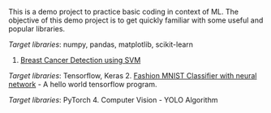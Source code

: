 This is a demo project to practice basic coding in context of ML. The objective of this demo project is to get
quickly familiar with some useful and popular libraries.

*Target libraries*: numpy, pandas, matplotlib, scikit-learn
1. [Breast Cancer Detection using SVM](Classification/cancer_detection.py)

*Target libraries*: Tensorflow, Keras
2. [Fashion MNIST Classifier with neural network](DL_MODELS/fashion_mnist.py) - A hello world tensorflow program. 

*Target libraries*: PyTorch
4. Computer Vision - YOLO Algorithm
